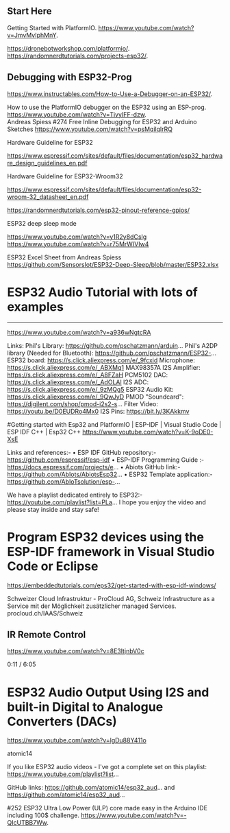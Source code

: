 Start Here
-------------

Getting Started with PlatformIO. https://www.youtube.com/watch?v=JmvMvIphMnY.  

https://dronebotworkshop.com/platformio/.  
https://randomnerdtutorials.com/projects-esp32/.  


Debugging with ESP32-Prog 
--------
https://www.instructables.com/How-to-Use-a-Debugger-on-an-ESP32/.  

How to use the PlatformIO debugger on the ESP32 using an ESP-prog. https://www.youtube.com/watch?v=TivyIFF-dzw.      
Andreas Spiess #274 Free Inline Debugging for ESP32 and Arduino Sketches https://www.youtube.com/watch?v=psMqilqlrRQ




Hardware Guideline for ESP32

https://www.espressif.com/sites/default/files/documentation/esp32_hardware_design_guidelines_en.pdf

Hardware Guideline for ESP32-Wroom32

https://www.espressif.com/sites/default/files/documentation/esp32-wroom-32_datasheet_en.pdf

https://randomnerdtutorials.com/esp32-pinout-reference-gpios/

ESP32 deep sleep mode 

https://www.youtube.com/watch?v=y1R2y8dCsIg
https://www.youtube.com/watch?v=r75MrWIVIw4

ESP32 Excel Sheet from Andreas Spiess
https://github.com/SensorsIot/ESP32-Deep-Sleep/blob/master/ESP32.xlsx



# ESP32 Audio Tutorial with lots of examples
----------
https://www.youtube.com/watch?v=a936wNgtcRA

Links:
Phil's Library: https://github.com/pschatzmann/arduin...
Phil's A2DP library (Needed for Bluetooth): https://github.com/pschatzmann/ESP32-...
ESP32 board: https://s.click.aliexpress.com/e/_9fcxid
Microphone: https://s.click.aliexpress.com/e/_ABXMq1
MAX98357A I2S Amplifier: https://s.click.aliexpress.com/e/_A8FZaH
PCM5102 DAC: https://s.click.aliexpress.com/e/_AdOLAl
I2S ADC: https://s.click.aliexpress.com/e/_9zMQg5
ESP32 Audio Kit: https://s.click.aliexpress.com/e/_9QwJyD
PMOD "Soundcard": https://digilent.com/shop/pmod-i2s2-s...
Filter Video: https://youtu.be/D0EUDRo4Mx0
I2S Pins: https://bit.ly/3KAkkmv

#Getting started with Esp32 and PlatformIO | ESP-IDF | Visual Studio Code | ESP IDF C++ | Esp32 C++
https://www.youtube.com/watch?v=K-9oDE0-XsE

Links and references:-
•  ESP IDF GitHub repository:- https://github.com/espressif/esp-idf
•  ESP-IDF Programming Guide :- https://docs.espressif.com/projects/e...
•  Abiots GitHub link:- https://github.com/AbIots/AbiotsEsp32...
• ESP32 Template application:- https://github.com/AbIoTsolution/esp-...

We have a playlist dedicated entirely to ESP32:- https://youtube.com/playlist?list=PLa...
I hope you enjoy the video and please stay inside and stay safe!

# Program ESP32 devices using the ESP-IDF framework in Visual Studio Code or Eclipse
https://embeddedtutorials.com/eps32/get-started-with-esp-idf-windows/


Schweizer Cloud Infrastruktur - ProCloud AG, Schweiz
Infrastructure as a Service mit der Möglichkeit zusätzlicher managed Services.
procloud.ch/IAAS/Schweiz


IR Remote Control
-----

https://www.youtube.com/watch?v=8E3ltjnbV0c


0:11 / 6:05


# ESP32 Audio Output Using I2S and built-in Digital to Analogue Converters (DACs)
https://www.youtube.com/watch?v=lgDu88Y411o

atomic14

If you like ESP32 audio videos - I've got a complete set on this playlist: https://www.youtube.com/playlist?list...

GitHub links:
https://github.com/atomic14/esp32_aud...
and
https://github.com/atomic14/esp32_aud...


#252 ESP32 Ultra Low Power (ULP) core made easy in the Arduino IDE including 100$ challenge. 
https://www.youtube.com/watch?v=-QIcUTBB7Ww.  


